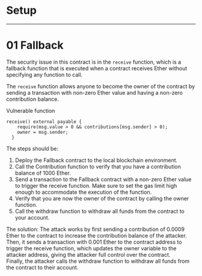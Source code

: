 # Setup

---

# 01 Fallback
The security issue in this contract is in the `receive` function, which is a fallback function that is executed when a contract receives Ether without specifying any function to call.   

The `receive` function allows anyone to become the owner of the contract by sending a transaction with non-zero Ether value and having a non-zero contribution balance.

Vulnerable function
```
receive() external payable {
    require(msg.value > 0 && contributions[msg.sender] > 0);
    owner = msg.sender;
  }
```

The steps should be:
1. Deploy the Fallback contract to the local blockchain environment.
2. Call the Contribution function to verify that you have a contribution balance of 1000 Ether.
3. Send a transaction to the Fallback contract with a non-zero Ether value to trigger the receive function. Make sure to set the gas limit high enough to accommodate the execution of the function.
4. Verify that you are now the owner of the contract by calling the owner function.
5. Call the withdraw function to withdraw all funds from the contract to your account.

The solution:
The attack works by first sending a contribution of 0.0009 Ether to the contract to increase the contribution balance of the attacker.  
Then, it sends a transaction with 0.001 Ether to the contract address to trigger the receive function, which updates the owner variable to the attacker address, giving the attacker full control over the contract.  
Finally, the attacker calls the withdraw function to withdraw all funds from the contract to their account.
